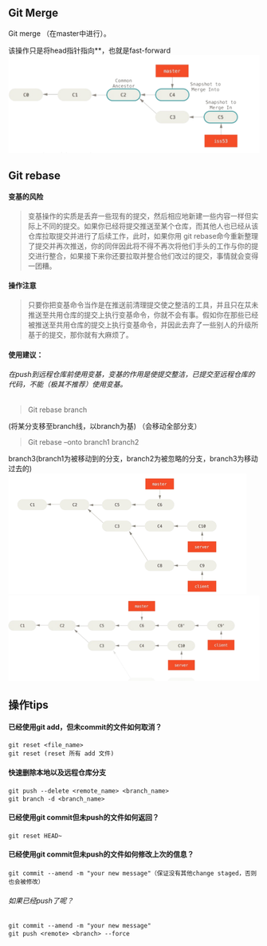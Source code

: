 ## Git Merge 
Git merge  （在master中进行）。

该操作只是将head指针指向**，也就是fast-forward
![image](https://github.com/pointwind/Git/blob/master/git_tip_merge.png?raw=true)


## Git rebase

#### 变基的风险

>变基操作的实质是丢弃一些现有的提交，然后相应地新建一些内容一样但实际上不同的提交。如果你已经将提交推送至某个仓库，而其他人也已经从该仓库拉取提交并进行了后续工作，此时，如果你用 git     rebase命今重新整理了提交并再次推送，你的同伴因此将不得不再次将他们手头的工作与你的提交进行整合，如果接下来你还要拉取并整合他们改过的提交，事情就会变得一团糟。

#### 操作注意
>只要你把变基命令当作是在推送前清理提交使之整洁的工具，并且只在苁未推送至共用仓库的提交上执行变基命令，你就不会有事。假如你在那些已经被推送至共用仓库的提交上执行变基命令，并因此去弃了一些别人的升级所基于的提交，那你就有大麻烦了。

#### 使用建议：
###### 在push到远程仓库前使用变基，变基的作用是使提交整洁，已提交至远程仓库的代码，不能（极其不推荐）使用变基。


>Git rebase branch

(将某分支移至branch线，以branch为基)    （会移动全部分支）

>Git rebase –onto branch1 branch2

branch3(branch1为被移动到的分支，branch2为被忽略的分支，branch3为移动过去的)
![image](https://github.com/pointwind/Git/blob/master/git_tips_rebase_1.png?raw=true)
![image](https://github.com/pointwind/Git/blob/master/git_tips_rebase_2.png?raw=true)


## 操作tips
#### 已经使用git add，但未commit的文件如何取消？
    git reset <file_name>
    git reset (reset 所有 add 文件)
#### 快速删除本地以及远程仓库分支
    git push --delete <remote_name> <branch_name>
    git branch -d <branch_name>
#### 已经使用git commit但未push的文件如何返回？
    git reset HEAD~
#### 已经使用git commit但未push的文件如何修改上次的信息？
    git commit --amend -m "your new message"（保证没有其他change staged，否则也会被修改）
###### 如果已经push了呢？
    git commit --amend -m "your new message"
    git push <remote> <branch> --force